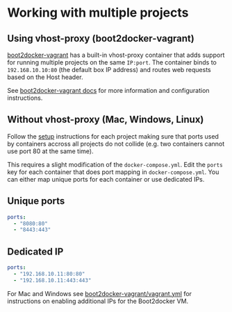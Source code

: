 # Working with multiple projects

## Using vhost-proxy (boot2docker-vagrant)

[boot2docker-vagrant](https://github.com/blinkreaction/boot2docker-vagrant) has a built-in vhost-proxy container that adds support for running multiple projects on the same `IP:port`. The container binds to `192.168.10.10:80` (the default box IP address) and routes web requests based on the Host header.

See [boot2docker-vagrant docs](https://github.com/blinkreaction/boot2docker-vagrant/blob/develop/docs/networking.md#vhost-proxy) for more information and configuration instructions.


## Without vhost-proxy (Mac, Windows, Linux)

Follow the [setup](../README.md#setup) instructions for each project making sure that ports used by containers accross all projects do not collide (e.g. two containers cannot use port 80 at the same time).

This requires a slight modification of the `docker-compose.yml`.
Edit the `ports` key for each container that does port mapping in `docker-compose.yml`.
You can either map unique ports for each container or use dedicated IPs.

## Unique ports

```yml
ports:
  - "8080:80"
  - "8443:443"
```

## Dedicated IP

```yml
ports:
  - "192.168.10.11:80:80"
  - "192.168.10.11:443:443"
```

For Mac and Windows see [boot2docker-vagrant/vagrant.yml](https://github.com/blinkreaction/boot2docker-vagrant/blob/master/vagrant.yml) for instructions on enabling additional IPs for the Boot2docker VM.
